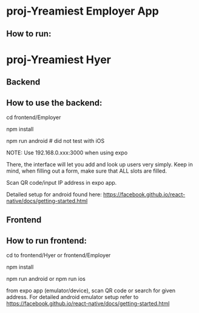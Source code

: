 
# proj-Yreamiest Employer App

## How to run:
# proj-Yreamiest Hyer

## Backend
## How to use the backend:

cd frontend/Employer

npm install

npm run android			# did not test with iOS

NOTE: Use 192.168.0.xxx:3000 when using expo

There, the interface will let you add and look up users very simply. Keep in mind, when filling out a form, make sure that ALL slots are filled.

Scan QR code/input IP address in expo app. 


Detailed setup for android found here: https://facebook.github.io/react-native/docs/getting-started.html


## Frontend
## How to run frontend:

cd to frontend/Hyer or frontend/Employer

npm install

npm run android or npm run ios

from expo app (emulator/device), scan QR code or search for given address. For detailed android emulator setup refer to https://facebook.github.io/react-native/docs/getting-started.html
